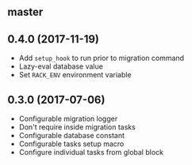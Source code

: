 ## master

## 0.4.0 (2017-11-19)
- Add `setup_hook` to run prior to migration command
- Lazy-eval database value
- Set `RACK_ENV` environment variable

## 0.3.0 (2017-07-06)
- Configurable migration logger
- Don't require inside migration tasks
- Configurable database constant
- Configurable tasks setup macro
- Configure individual tasks from global block

